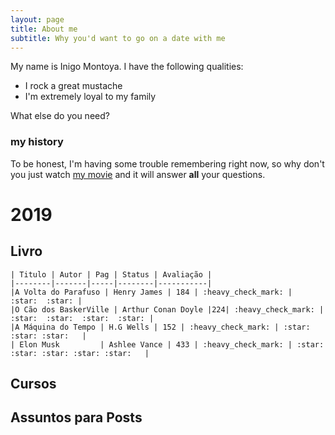 ```yaml
---
layout: page
title: About me
subtitle: Why you'd want to go on a date with me
---
```


My name is Inigo Montoya. I have the following qualities:

- I rock a great mustache
- I'm extremely loyal to my family

What else do you need?

### my history

To be honest, I'm having some trouble remembering right now, so why don't you just watch [my movie](http://en.wikipedia.org/wiki/The_Princess_Bride_%28film%29) and it will answer **all** your questions.

# 2019

  ## **Livro**
    | Titulo | Autor | Pag | Status | Avaliação |
    |--------|-------|-----|--------|-----------|
    |A Volta do Parafuso | Henry James | 184 | :heavy_check_mark: |  :star:  :star: |
    |O Cão dos BaskerVille | Arthur Conan Doyle |224| :heavy_check_mark: |  :star:  :star:  :star:  :star: |
    |A Máquina do Tempo | H.G Wells | 152 | :heavy_check_mark: | :star: :star: :star:   |
    | Elon Musk         | Ashlee Vance | 433 | :heavy_check_mark: | :star: :star: :star: :star: :star:   |



## **Cursos**

## **Assuntos para Posts**
